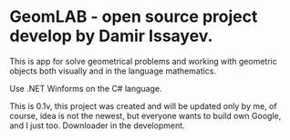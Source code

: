 # GeomLAB - open source project develop by Damir Issayev.
This is app for solve geometrical problems and working with geometric objects both visually and in the language mathematics.

Use .NET Winforms on the C# language.

This is 0.1v, this project was created and will be updated only by me, of course, idea is not the newest, but everyone wants to build own Google, and I just too.
Downloader in the development.
